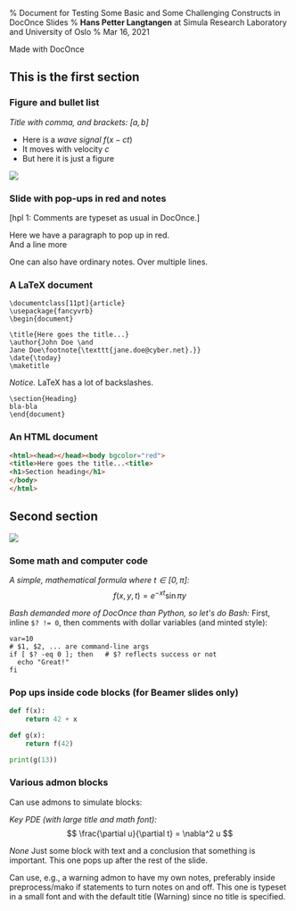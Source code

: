 % Document for Testing Some Basic and Some Challenging Constructs in DocOnce Slides
% **Hans Petter Langtangen** at Simula Research Laboratory and University of Oslo
% Mar 16, 2021

Made with DocOnce



<!-- !split -->
## This is the first section
<!-- Short title: First -->

<!-- !split -->
### Figure and bullet list

<!-- !bslidecell 00  0.60 -->
<!-- !bpop -->
*Title with comma, and brackets: $[a,b]$* 
  * Here is a *wave signal* $f(x-ct)$
  * It moves with velocity $c$
  * But here it is just a figure


<!-- !epop -->
<!-- !eslidecell -->

<!-- !bslidecell 01 -->
<!-- <img src="../doc/src/manual/fig/wave1D.png" width=300> -->
![](../doc/src/manual/fig/wave1D.png)


<!-- !eslidecell -->

<!-- !split -->
### Slide with pop-ups in red and notes

[hpl 1: Comments are typeset as usual in DocOnce.]

<!-- !bpop highlight-red -->
Here we have a paragraph to pop up in red.<br />
And a line more
<!-- !epop -->

<!-- !bnotes -->
One can also have ordinary notes.
Over multiple lines.
<!-- !enotes -->

<!-- !split -->
### A LaTeX document

<!-- !bpop -->

```
\documentclass[11pt]{article}
\usepackage{fancyvrb}
\begin{document}

\title{Here goes the title...}
\author{John Doe \and
Jane Doe\footnote{\texttt{jane.doe@cyber.net}.}}
\date{\today}
\maketitle
```

<!-- !epop -->

<!-- !bpop -->
*Notice.* 
LaTeX has a lot of backslashes.


<!-- !epop -->

<!-- !bpop -->

```
\section{Heading}
bla-bla
\end{document}
```

<!-- !epop -->

<!-- !split -->
### An HTML document


```html
<html><head></head><body bgcolor="red">
<title>Here goes the title...<title>
<h1>Section heading</h1>
</body>
</html>
```

<!-- !split -->
## Second section

<!-- <img src="../doc/src/manual/fig/wave1D.png" width=600> -->
![](../doc/src/manual/fig/wave1D.png)



<!-- !split -->
### Some math and computer code

*A simple, mathematical formula where $t\in [0,\pi]$:* 
$$
 f(x,y,t) = e^{-xt}\sin\pi y 
$$



*Bash demanded more of DocOnce than Python, so let's do Bash:* 
First, inline `$? != 0`, then comments with dollar variables (and minted
style):


```shell
var=10
# $1, $2, ... are command-line args
if [ $? -eq 0 ]; then   # $? reflects success or not
  echo "Great!"
fi
```



<!-- !split -->
### Pop ups inside code blocks (for Beamer slides only)


```python
def f(x):
    return 42 + x

def g(x):
    return f(42)

print(g(13))
```

<!-- !split -->
### Various admon blocks

Can use admons to simulate blocks:

<!-- !bpop -->
*Key PDE (with large title and math font):* 
$$
 \frac{\partial u}{\partial t} = \nabla^2 u 
$$


<!-- !epop -->

<!-- !bpop -->
*None* 
Just some block with text and a conclusion that something is important.
This one pops up after the rest of the slide.


<!-- !epop -->

<!-- !bpop -->
Can use, e.g., a warning admon to have my own notes, preferably
inside preprocess/mako if statements to turn notes on and off.
This one is typeset in a small font and with the default
title (Warning) since no title is specified.


<!-- !epop -->

